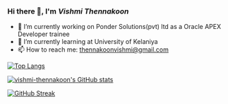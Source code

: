 ### Hi there 👋, I'm *Vishmi Thennakoon*
- 🔭 I’m currently working on Ponder Solutions(pvt) ltd as a Oracle APEX Developer trainee
- 🌱 I’m currently learning at University of Kelaniya
- 📫 How to reach me: thennakoonvishmi@gmail.com

[![Top Langs](https://github-readme-stats.vercel.app/api/top-langs/?username=vishmi-thennakoon&layout=compact)](https://github.com/vishmi-thennakoon/github-readme-stats)

[![vishmi-thennakoon's GitHub stats](https://github-readme-stats.vercel.app/api?username=vishmi-thennakoon)](https://github.com/vishmi-thennakoon/github-readme-stats)

[![GitHub Streak](http://github-readme-streak-stats.herokuapp.com?user=vishmi-thennakoon)](https://git.io/streak-stats)

<!--
**vishmi-thennakoon** is a ✨ _special_ ✨ repository because its `README.md` (this file) appears on your GitHub profile.

Here are some ideas to get you started:

- 🔭 I’m currently working on Elzian Agro (pvt) ltd
- 🌱 I’m currently learning at University of Kelaniya
- 👯 I’m looking to collaborate on ...
- 🤔 I’m looking for help with ...
- 💬 Ask me about ...
- 📫 How to reach me: ...
- 😄 Pronouns: ...
- ⚡ Fun fact: ...
-->
